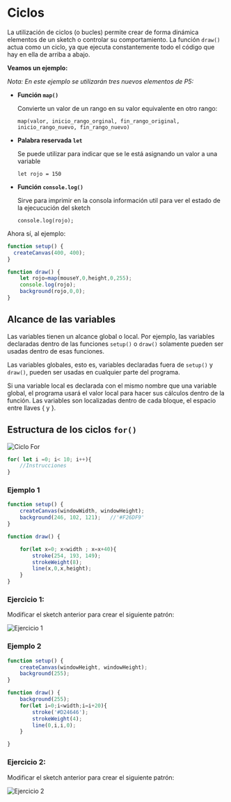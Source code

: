 # Ciclos

La utilización de ciclos (o bucles) permite crear de forma dinámica elementos de un sketch o controlar su comportamiento. La función `draw()` actua como un ciclo, ya que ejecuta constantemente todo el código que hay en ella de arriba a abajo.

**Veamos un ejemplo:**

*Nota: En este ejemplo se utilizarán tres nuevos elementos de P5:*

* **Función `map()`**

	Convierte un valor de un rango en su valor equivalente en otro rango:

	`map(valor, inicio_rango_orginal, fin_rango_original, inicio_rango_nuevo, fin_rango_nuevo)`

* **Palabra reservada `let`**

	Se puede utilizar para indicar que se le está asignando un valor a una variable

	`let rojo = 150`

* **Función `console.log()`**

	Sirve para imprimir en la consola información util para ver el estado de la ejecucución del sketch

	`console.log(rojo);`

Ahora sí, al ejemplo:

```javascript
function setup() {
  createCanvas(400, 400);
}

function draw() {
	let rojo=map(mouseY,0,height,0,255);
	console.log(rojo);
  	background(rojo,0,0);
}
```

## Alcance de las variables

Las variables tienen un alcance global o local. Por ejemplo, las variables declaradas dentro de las funciones `setup()` o `draw()` solamente pueden ser usadas dentro de esas funciones. 

Las variables globales, esto es, variables declaradas fuera de `setup()` y `draw()`, pueden ser usadas en cualquier parte del programa. 

Si una variable local es declarada con el mismo nombre que una variable global, el programa usará el valor local para hacer sus cálculos dentro de la función. Las variables son localizadas dentro de cada bloque, el espacio entre llaves { y }.

## Estructura de los ciclos `for()`

![Ciclo For](https://raw.githubusercontent.com/daniels13ca/Intro_Programacion/master/images/CicloFor.jpg)

```javascript
for( let i =0; i< 10; i++){
	//Instrucciones
}	

```

### Ejemplo 1

```javascript
function setup() {
	createCanvas(windowWidth, windowHeight);
	background(246, 102, 121);   //'#F26DF9'
}

function draw() {

	for(let x=0; x<width ; x=x+40){
		stroke(254, 193, 149);
		strokeWeight(8);
		line(x,0,x,height);
	}
}
```

### Ejercicio 1:

Modificar el sketch anterior para crear el siguiente patrón:

![Ejercicio 1](https://raw.githubusercontent.com/daniels13ca/Intro_Programacion/master/images/Ejercicio%201.JPG)

### Ejemplo 2

```javascript
function setup() {
	createCanvas(windowHeight, windowHeight);
	background(255);
}

function draw() {
	background(255);
	for(let i=0;i<width;i=i+20){
		stroke('#D24646');
		strokeWeight(4);
		line(0,i,i,0);
	}

}
```
### Ejercicio 2:

Modificar el sketch anterior para crear el siguiente patrón:

![Ejercicio 2](https://raw.githubusercontent.com/daniels13ca/Intro_Programacion/master/images/Ejercicio%201.JPG)

